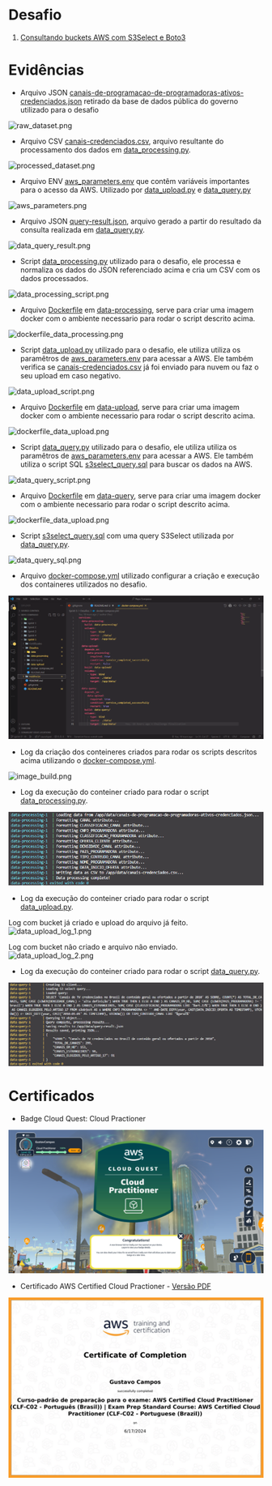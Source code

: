 # Desafio

1. [Consultando buckets AWS com S3Select e Boto3](Desafios/)

# Evidências

* Arquivo JSON [canais-de-programacao-de-programadoras-ativos-credenciados.json](Desafios/data/canais-de-programacao-de-programadoras-ativos-credenciados.json) retirado da base de dados pública do governo utilizado para o desafio

![raw_dataset.png](Evidências/raw_dataset.png)

* Arquivo CSV [canais-credenciados.csv](Desafios/data/canais-credenciados.csv), arquivo resultante do processamento dos dados em [data_processing.py](Desafios/data-processing/data_processing.py).

![processed_dataset.png](Evidências/processed_dataset.png)

* Arquivo ENV [aws_parameters.env](Desafios/data/aws_parameters.env) que contêm variáveis importantes para o acesso da AWS. Utilizado por [data_upload.py](Desafios/data-upload/data_upload.py) e [data_query.py](Desafios/data-query/data_query.py)

![aws_parameters.png](Evidências/aws_parameters.png)

* Arquivo JSON [query-result.json](Desafios/data/query-result.json), arquivo gerado a partir do resultado da consulta realizada em [data_query.py](Desafios/data-query/data_query.py).

![data_query_result.png](Evidências/data_query_result.png)

* Script [data_processing.py](Desafios/data-processing/data_processing.py) utilizado para o desafio, ele processa e normaliza os dados do JSON referenciado acima e cria um CSV com os dados processados.

![data_processing_script.png](Evidências/data_processing_script.png)

* Arquivo [Dockerfile](Desafios/data-processing/Dockerfile) em [data-processing](Desafios/data-processing/), serve para criar uma imagem docker com o ambiente necessario para rodar o script descrito acima.

![dockerfile_data_processing.png](Evidências/dockerfile_data_processing.png)

* Script [data_upload.py](Desafios/data-upload/data_upload.py) utilizado para o desafio, ele utiliza utiliza os paramêtros de [aws_parameters.env](Desafios/data/aws_parameters.env) para acessar a AWS. Ele também verifica se [canais-credenciados.csv](Desafios/data/canais-credenciados.csv) já foi enviado para nuvem ou faz o seu upload em caso negativo.

![data_upload_script.png](Evidências/data_upload_script.png)

* Arquivo [Dockerfile](Desafios/data-upload/Dockerfile) em [data-upload](Desafios/data-upload/), serve para criar uma imagem docker com o ambiente necessario para rodar o script descrito acima.

![dockerfile_data_upload.png](Evidências/dockerfile_data_upload.png)

* Script [data_query.py](Desafios/data-query/data_query.py) utilizado para o desafio, ele utiliza utiliza os paramêtros de [aws_parameters.env](Desafios/data/aws_parameters.env) para acessar a AWS. Ele também utiliza o script SQL [s3select_query.sql](Desafios/data-query/s3select_query.sql) para buscar os dados na AWS.

![data_query_script.png](Evidências/data_query_script.png)

* Arquivo [Dockerfile](Desafios/data-query/Dockerfile) em [data-query](Desafios/data-query/), serve para criar uma imagem docker com o ambiente necessario para rodar o script descrito acima.

![dockerfile_data_upload.png](Evidências/dockerfile_data_query.png)

* Script [s3select_query.sql](Desafios/data-query/s3select_query.sql) com uma query S3Select utilizada por [data_query.py](Desafios/data-query/data_query.py).

![data_query_sql.png](Evidências/data_query_sql.png)

* Arquivo [docker-compose.yml](Desafios/docker-compose.yml) utilizado configurar a criação e execução dos containeres utilizados no desafio.

![docker_compose.png](Evidências/docker_compose.png)

* Log da criação dos conteineres criados para rodar os scripts descritos acima utilizando o [docker-compose.yml](Desafios/docker-compose.yml).

![image_build.png](Evidências/image_build.png)

* Log da execução do conteiner criado para rodar o script [data_processing.py](Desafios/data-processing/data_processing.py).

![data_processing_log.png](Evidências/data_processing_log.png)

* Log da execução do conteiner criado para rodar o script [data_upload.py](Desafios/data-upload/data_upload.py).

Log com bucket já criado e upload do arquivo já feito.
![data_upload_log_1.png](Evidências/data_upload_log_1.png)

Log com bucket não criado e arquivo não enviado.
![data_upload_log_2.png](Evidências/data_upload_log_2.png)

* Log da execução do conteiner criado para rodar o script [data_query.py](Desafios/data-query/data_query.py).

![data_query_log.png](Evidências/data_query_log.png)

# Certificados

- Badge Cloud Quest: Cloud Practioner

![Badge Cloud Practioner](Certificados/Badge%20Cloud%20Practitioner.png)

- Certificado AWS Certified Cloud Practioner - [Versão PDF](Certificados/AWS%20Certified%20Cloud%20Practioner.pdf)

![AWS Certified Cloud Practioner](Certificados/AWS%20Certified%20Cloud%20Practioner.png)